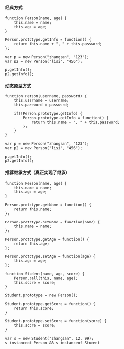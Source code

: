 #### 经典方式

    function Person(name, age) {
		this.name = name;
		this.age = age;
	}
	
	Person.prototype.getInfo = function() {
		return this.name + ", " + this.password;
	};
	
	var p = new Person("zhangsan", "123");
	var p2 = new Person("lisi", "456");

	p.getInfo();
	p2.getInfo();

#### 动态原型方式

	function Person(username, password) {
		this.username = username;
		this.password = password;

		if(!Person.prototype.getInfo) {
			Person.prototype.getInfo = function() {
				return this.name + ", " + this.password;
			};
		}
	}

	var p = new Person("zhangsan", "123");
	var p2 = new Person("lisi", "456");

	p.getInfo();
	p2.getInfo();
	
#### 推荐继承方式（真正实现了继承）

	function Person(name, age) {
		this.name = name;
		this.age = age;
	}

	Person.prototype.getName = function() {
		return this.name;
	};

	Person.prototype.setName = function(name) {
		this.name = name;
	};

	Person.prototype.getAge = function() {
		return this.age;
	};

	Person.prototype.setAge = function(age) {
		this.age = age;
	};

	function Student(name, age, score) {
		Person.call(this, name, age);
		this.score = score;
	}

	Student.prototype = new Person();

	Student.prototype.getScore = function() {
		return this.score;
	}

	Student.prototype.setScore = function(score) {
		this.score = score;
	}

	var s = new Student("zhangsan", 12, 99);
	s instanceof Person && s instanceof Student
